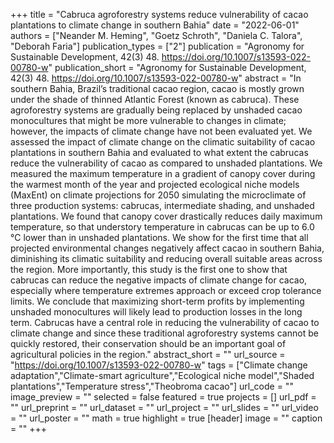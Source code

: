 +++
title = "Cabruca agroforestry systems reduce vulnerability of cacao plantations to climate change in southern Bahia"
date = "2022-06-01"
authors = ["Neander M. Heming", "Goetz Schroth", "Daniela C. Talora", "Deborah Faria"]
publication_types = ["2"]
publication = "Agronomy for Sustainable Development, 42(3) 48. https://doi.org/10.1007/s13593-022-00780-w"
publication_short = "Agronomy for Sustainable Development, 42(3) 48. https://doi.org/10.1007/s13593-022-00780-w"
abstract = "In southern Bahia, Brazil’s traditional cacao region, cacao is mostly grown under the shade of thinned Atlantic Forest (known as cabruca). These agroforestry systems are gradually being replaced by unshaded cacao monocultures that might be more vulnerable to changes in climate; however, the impacts of climate change have not been evaluated yet. We assessed the impact of climate change on the climatic suitability of cacao plantations in southern Bahia and evaluated to what extent the cabrucas reduce the vulnerability of cacao as compared to unshaded plantations. We measured the maximum temperature in a gradient of canopy cover during the warmest month of the year and projected ecological niche models (MaxEnt) on climate projections for 2050 simulating the microclimate of three production systems: cabrucas, intermediate shading, and unshaded plantations. We found that canopy cover drastically reduces daily maximum temperature, so that understory temperature in cabrucas can be up to 6.0 °C lower than in unshaded plantations. We show for the first time that all projected environmental changes negatively affect cacao in southern Bahia, diminishing its climatic suitability and reducing overall suitable areas across the region. More importantly, this study is the first one to show that cabrucas can reduce the negative impacts of climate change for cacao, especially where temperature extremes approach or exceed crop tolerance limits. We conclude that maximizing short-term profits by implementing unshaded monocultures will likely lead to production losses in the long term. Cabrucas have a central role in reducing the vulnerability of cacao to climate change and since these traditional agroforestry systems cannot be quickly restored, their conservation should be an important goal of agricultural policies in the region."
abstract_short = ""
url_source = "https://doi.org/10.1007/s13593-022-00780-w"
tags = ["Climate change adaptation","Climate-smart agriculture","Ecological niche model","Shaded plantations","Temperature stress","Theobroma cacao"]
url_code = ""
image_preview = ""
selected = false
featured = true
projects = []
url_pdf = ""
url_preprint = ""
url_dataset = ""
url_project = ""
url_slides = ""
url_video = ""
url_poster = ""
math = true
highlight = true
[header]
image = ""
caption = ""
+++
